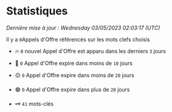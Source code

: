 # Statistiques


_Dernière mise à jour : Wednesday 03/05/2023 02:03:17 (UTC)_ 

Il y a `0`Appels d'Offre référencés sur les mots clefs choisis

- 🔥 `0` nouvel Appel d'Offre est apparu dans les derniers `3` jours
- 🔴  `0` Appel d'Offre expire dans moins de `10` jours
- 🟡  `0` Appel d'Offre expire dans moins de `20` jours
- 🟢  `0` Appel d'Offre expire dans plus de `20` jours

- 🗝 `41` mots-clés